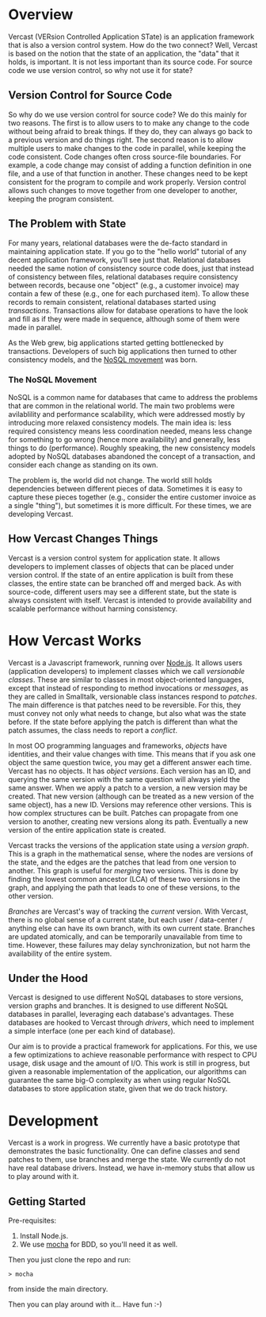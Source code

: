 # Overview
Vercast (VERsion Controlled Application STate) is an application framework that is also a version control system.  How do the two connect?  Well, Vercast is based on the notion that the state of an application, the "data" that it holds, is important.  It is not less important than its source code.  For source code we use version control, so why not use it for state?

## Version Control for Source Code
So why do we use version control for source code?  We do this mainly for two reasons.  The first is to allow users to to make any change to the code without being afraid to break things.  If they do, they can always go back to a previous version and do things right.
The second reason is to allow multiple users to make changes to the code in parallel, while keeping the code consistent.  Code changes often cross source-file boundaries.  For example, a code change may consist of adding a function definition in one file, and a use of that function in another.  These changes need to be kept consistent for the program to compile and work properly.  Version control allows such changes to move together from one developer to another, keeping the program consistent.

## The Problem with State
For many years, relational databases were the de-facto standard in maintaining application state.  If you go to the "hello world" tutorial of any decent application framework, you'll see just that.  Relational databases needed the same notion of consistency source code does, just that instead of consistency between files, relational databases require consistency between records, because one "object" (e.g., a customer invoice) may contain a few of these (e.g., one for each purchased item). To allow these records to remain consistent, relational databases started using *transactions*.  Transactions allow for database operations to have the look and fill as if they were made in sequence, although some of them were made in parallel.

As the Web grew, big applications started getting bottlenecked by transactions.  Developers of such big applications then turned to other consistency models, and the [NoSQL movement](https://www.youtube.com/watch?v=ASiU89Gl0F0) was born.

### The NoSQL Movement
NoSQL is a common name for databases that came to address the problems that are common in the relational world.  The main two problems were avilablility and performance scalability, which were addressed mostly by introducing more relaxed consistency models.  The main idea is: less required consistency means less coordination needed, means less change for something to go wrong (hence more availability) and generally, less things to do (performance).  Roughly speaking, the new consistency models adopted by NoSQL databases abandoned the concept of a transaction, and consider each change as standing on its own.

The problem is, the world did not change.  The world still holds dependencies between different pieces of data.  Sometimes it is easy to capture these pieces together (e.g., consider the entire customer invoice as a single "thing"), but sometimes it is more difficult.  For these times, we are developing Vercast.

## How Vercast Changes Things
Vercast is a version control system for application state.  It allows developers to implement classes of objects that can be placed under version control.  If the state of an entire application is built from these classes, the entire state can be branched off and merged back.  As with source-code, different users may see a different state, but the state is always consistent with itself.  Vercast is intended to provide availability and scalable performance without harming consistency.

# How Vercast Works
Vercast is a Javascript framework, running over [Node.js](http://nodejs.org).  It allows users (application developers) to implement classes which we call *versionable classes*.  These are similar to classes in most object-oriented languages, except that instead of responding to method invocations or *messages*, as they are called in Smalltalk, versionable class instances respond to *patches*.  The main difference is that patches need to be reversible.  For this, they must convey not only what needs to change, but also what was the state before.  If the state before applying the patch is different than what the patch assumes, the class needs to report a *conflict*.

In most OO programming languages and frameworks, *objects* have identities, and their value changes with time.  This means that if you ask one object the same question twice, you may get a different answer each time.  Vercast has no objects.  It has *object versions*.  Each version has an ID, and querying the same version with the same question will always yield the same answer.  When we apply a patch to a version, a new version may be created.  That new version (although can be treated as a new version of the same object), has a new ID.  Versions may reference other versions.  This is how complex structures can be built.  Patches can propagate from one version to another, creating new versions along its path.  Eventually a new version of the entire application state is created.

Vercast tracks the versions of the application state using a *version graph*.  This is a graph in the mathematical sense, where the nodes are versions of the state, and the edges are the patches that lead from one version to another.  This graph is useful for *merging* two versions.  This is done by finding the lowest common ancestor (LCA) of these two versions in the graph, and applying the path that leads to one of these versions, to the other version.

*Branches* are Vercast's way of tracking the *current* version.  With Vercast, there is no global sense of a current state, but each user / data-center / anything else can have its own branch, with its own current state.  Branches are updated atomically, and can be temporarily unavailable from time to time.  However, these failures may delay synchronization, but not harm the availability of the entire system.

## Under the Hood
Vercast is designed to use different NoSQL databases to store versions, version graphs and branches.  It is designed to use different NoSQL databases in parallel, leveraging each database's advantages.  These databases are hooked to Vercast through *drivers*, which need to implement a simple interface (one per each kind of database).

Our aim is to provide a practical framework for applications.  For this, we use a few optimizations to achieve reasonable performance with respect to CPU usage, disk usage and the amount of I/O.  This work is still in progress, but given a reasonable implementation of the application, our algorithms can guarantee the same big-O complexity as when using regular NoSQL databases to store application state, given that we do track history.

# Development
Vercast is a work in progress.  We currently have a basic prototype that demonstrates the basic functionality.  One can define classes and send patches to them, use branches and merge the state.  We currently do not have real database drivers.  Instead, we have in-memory stubs that allow us to play around with it.

## Getting Started
Pre-requisites:
1. Install Node.js.
2. We use [mocha](http://visionmedia.github.io/mocha/) for BDD, so you'll need it as well.

Then you just clone the repo and run:
```
> mocha
```
from inside the main directory.

Then you can play around with it...  Have fun :-)